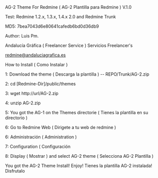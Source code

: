 AG-2 Theme For Redmine ( AG-2 Plantilla para Redmine ) V.1.0

Test: Redmine 1.2.x, 1.3.x, 1.4.x 2.0 and Redmine Trunk

MD5: 7bea7043d6e80641cafedb6bd0d36db9

Author: Luis Pm.

Andalucía Gráfica ( Freelancer Service ) Servicios Freelancer's

redmine@andaluciagrafica.es

How to Install ( Como Instalar )

1: Download the theme ( Descarga la plantilla ) -- REPO/Trunk/AG-2.zip

2: cd [Redmine-Dir]/public/themes

3: wget http://url/AG-2.zip

4: unzip AG-2.zip

5: You got the AG-1 on the Themes directorie ( Tienes la plantilla en su directorio )

6: Go to Redmine Web ( Dirigete a tu web de redmine )

6: Administración ( Administration )

7: Configuration ( Configuración

8: Display ( Mostrar ) and select AG-2 theme ( Selecciona AG-2 Plantilla )

You got the AG-2 Theme Install! Enjoy! Tienes la plantilla AG-2 instalada! Disfrutalo